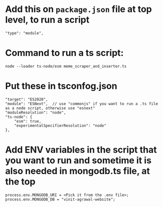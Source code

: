 # Add this on `package.json` file at top level, to run a script
```"type": "module",```

# Command to run a ts script:
```node --loader ts-node/esm meme_scraper_and_inserter.ts```

# Put these in tsconfog.json
```
"target": "ES2020",
"module": "ESNext",  // use "commonjs" if you want to run a .ts file as a node script, otherwise use "esnext"
"moduleResolution": "node",
"ts-node": {
    "esm": true,
    "experimentalSpecifierResolution": "node"
},
```

# Add ENV variables in the script that you want to run and sometime it is also needed in mongodb.ts file, at the top
```
process.env.MONGODB_URI = <Pick it from the .env file>;
process.env.MONGODB_DB = "vinit-agrawal-website";
```